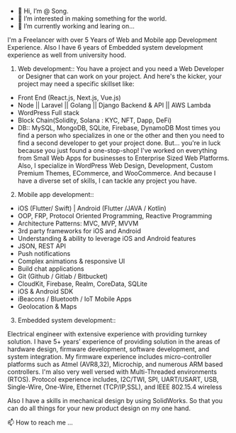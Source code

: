 - 👋 Hi, I’m @ Song.
- 👀 I’m interested in making something for the world.
- 🌱 I’m currently working and learing on...   

I'm a Freelancer with over 5 Years of Web and Mobile app Development Experience.
Also I have 6 years of Embedded system development experience as well from university hood.

1. Web development::
You have a project and you need a Web Developer or Designer that can work on your project. And here's the kicker, your project may need a specific skillset like:
- Front End (React.js, Next.js, Vue.js)
- Node || Laravel || Golang || Django Backend & API || AWS Lambda
- WordPress Full stack
- Block Chain(Solidity, Solana : KYC, NFT, Dapp, DeFi)
- DB:: MySQL, MongoDB, SQLite, Firebase, DynamoDB
Most times you find a person who specializes in one or the other and then you need to find a second developer to get your project done.
But... you're in luck because you just found a one-stop-shop!
I've worked on everything from Small Web Apps for businesses to Enterprise Sized Web Platforms.
Also, I specialize in WordPress Web Design, Development, Custom Premium Themes, ECommerce, and WooCommerce. And because I have a diverse set of skills, I can tackle any project you have.

2. Mobile app development::
- iOS (Flutter/ Swift) | Android (Flutter /JAVA / Kotlin)
- OOP, FRP, Protocol Oriented Programming, Reactive Programming
- Architecture Patterns: MVC, MVP, MVVM
- 3rd party frameworks for iOS and Android
- Understanding & ability to leverage iOS and Android features
- JSON, REST API
- Push notifications
- Complex animations & responsive UI
- Build chat applications
- Git (Github / Gitlab / Bitbucket)
- CloudKit, Firebase, Realm, CoreData, SQLite
- iOS & Android SDK
- iBeacons / Bluetooth / IoT Mobile Apps
- Geolocation & Maps

3. Embedded system development::

Electrical engineer with extensive experience with providing turnkey solution. I have 5+ years’ experience of providing solution in the areas of hardware design, firmware development, software development, and system integration. My firmware experience includes micro-controller platforms such as Atmel (AVR8,32), Microchip, and numerous ARM based controllers. I'm also very well versed with Multi-Threaded environments (RTOS).
Protocol experience includes, I2C/TWI, SPI, UART/USART, USB, Single-Wire, One-Wire, Ethernet (TCP/IP,SSL), and IEEE 802.15.4 wireless

Also I have a skills in mechanical design by using SolidWorks. So that you can do all things for your new product design on my one hand.

📫 How to reach me ...
<!---
songil88620/songil88620 is a ✨ special ✨ repository because its `README.md` (this file) appears on your GitHub profile.
You can click the Preview link to take a look at your changes.
--->
